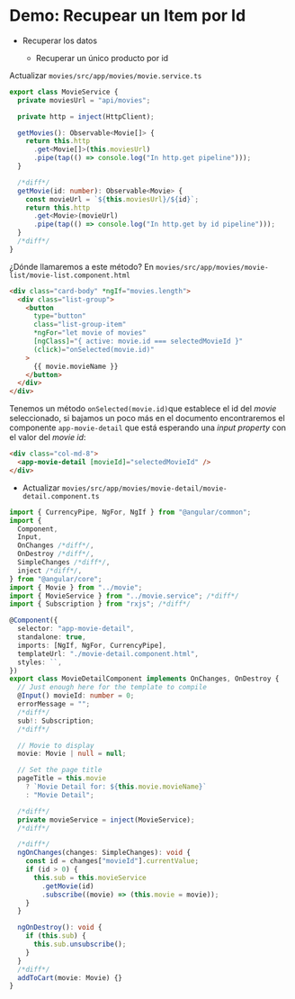 # Demo: Recupear un Item por Id

- Recuperar los datos

  - Recuperar un único producto por id

Actualizar `movies/src/app/movies/movie.service.ts`

```ts
export class MovieService {
  private moviesUrl = "api/movies";

  private http = inject(HttpClient);

  getMovies(): Observable<Movie[]> {
    return this.http
      .get<Movie[]>(this.moviesUrl)
      .pipe(tap(() => console.log("In http.get pipeline")));
  }

  /*diff*/
  getMovie(id: number): Observable<Movie> {
    const movieUrl = `${this.moviesUrl}/${id}`;
    return this.http
      .get<Movie>(movieUrl)
      .pipe(tap(() => console.log("In http.get by id pipeline")));
  }
  /*diff*/
}
```

¿Dónde llamaremos a este método? En `movies/src/app/movies/movie-list/movie-list.component.html`

```html
<div class="card-body" *ngIf="movies.length">
  <div class="list-group">
    <button
      type="button"
      class="list-group-item"
      *ngFor="let movie of movies"
      [ngClass]="{ active: movie.id === selectedMovieId }"
      (click)="onSelected(movie.id)"
    >
      {{ movie.movieName }}
    </button>
  </div>
</div>
```

Tenemos un método `onSelected(movie.id)`que establece el id del *movie* seleccionado, si bajamos un poco más en el documento encontraremos el componente `app-movie-detail` que está esperando una *input property* con el valor del *movie id*:

```html
<div class="col-md-8">
  <app-movie-detail [movieId]="selectedMovieId" />
</div>
```

- Actualizar `movies/src/app/movies/movie-detail/movie-detail.component.ts`

```ts
import { CurrencyPipe, NgFor, NgIf } from "@angular/common";
import {
  Component,
  Input,
  OnChanges /*diff*/,
  OnDestroy /*diff*/,
  SimpleChanges /*diff*/,
  inject /*diff*/,
} from "@angular/core";
import { Movie } from "../movie";
import { MovieService } from "../movie.service"; /*diff*/
import { Subscription } from "rxjs"; /*diff*/

@Component({
  selector: "app-movie-detail",
  standalone: true,
  imports: [NgIf, NgFor, CurrencyPipe],
  templateUrl: "./movie-detail.component.html",
  styles: ``,
})
export class MovieDetailComponent implements OnChanges, OnDestroy {
  // Just enough here for the template to compile
  @Input() movieId: number = 0;
  errorMessage = "";
  /*diff*/
  sub!: Subscription;
  /*diff*/

  // Movie to display
  movie: Movie | null = null;

  // Set the page title
  pageTitle = this.movie
    ? `Movie Detail for: ${this.movie.movieName}`
    : "Movie Detail";

  /*diff*/
  private movieService = inject(MovieService);
  /*diff*/

  /*diff*/
  ngOnChanges(changes: SimpleChanges): void {
    const id = changes["movieId"].currentValue;
    if (id > 0) {
      this.sub = this.movieService
        .getMovie(id)
        .subscribe((movie) => (this.movie = movie));
    }
  }

  ngOnDestroy(): void {
    if (this.sub) {
      this.sub.unsubscribe();
    }
  }
  /*diff*/
  addToCart(movie: Movie) {}
}
```
